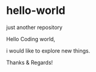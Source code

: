 # hello-world
just another repository

Hello Coding world,

i would like to explore new things. 

Thanks & Regards!
